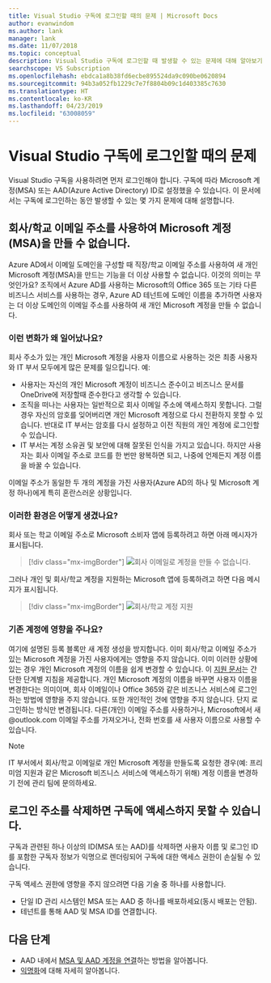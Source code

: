 ```yaml
---
title: Visual Studio 구독에 로그인할 때의 문제 | Microsoft Docs
author: evanwindom
ms.author: lank
manager: lank
ms.date: 11/07/2018
ms.topic: conceptual
description: Visual Studio 구독에 로그인할 때 발생할 수 있는 문제에 대해 알아보기
searchscope: VS Subscription
ms.openlocfilehash: ebdca1a8b38fd6ecbe895524da9c090be0620894
ms.sourcegitcommit: 94b3a052fb1229c7e7f8804b09c1d403385c7630
ms.translationtype: HT
ms.contentlocale: ko-KR
ms.lasthandoff: 04/23/2019
ms.locfileid: "63008059"
---
```

# <a name="issues-signing-in-to-visual-studio-subscriptions"></a>Visual Studio 구독에 로그인할 때의 문제
Visual Studio 구독을 사용하려면 먼저 로그인해야 합니다.  구독에 따라 Microsoft 계정(MSA) 또는 AAD(Azure Active Directory) ID로 설정했을 수 있습니다.  이 문서에서는 구독에 로그인하는 동안 발생할 수 있는 몇 가지 문제에 대해 설명합니다.

## <a name="microsoft-accounts-msa-cannot-be-created-using-workschool-email-addresses"></a>회사/학교 이메일 주소를 사용하여 Microsoft 계정(MSA)을 만들 수 없습니다.

Azure AD에서 이메일 도메인을 구성할 때 직장/학교 이메일 주소를 사용하여 새 개인 Microsoft 계정(MSA)을 만드는 기능을 더 이상 사용할 수 없습니다. 이것의 의미는 무엇인가요? 조직에서 Azure AD를 사용하는 Microsoft의 Office 365 또는 기타 다른 비즈니스 서비스를 사용하는 경우, Azure AD 테넌트에 도메인 이름을 추가하면 사용자는 더 이상 도메인의 이메일 주소를 사용하여 새 개인 Microsoft 계정을 만들 수 없습니다.

### <a name="why-was-this-change-made"></a>이런 변화가 왜 일어났나요?

회사 주소가 있는 개인 Microsoft 계정을 사용자 이름으로 사용하는 것은 최종 사용자와 IT 부서 모두에게 많은 문제를 일으킵니다. 예:
- 사용자는 자신의 개인 Microsoft 계정이 비즈니스 준수이고 비즈니스 문서를 OneDrive에 저장할때 준수한다고 생각할 수 있습니다.
- 조직을 떠나는 사용자는 일반적으로 회사 이메일 주소에 액세스하지 못합니다. 그럴 경우 자신의 암호를 잊어버리면 개인 Microsoft 계정으로 다시 전환하지 못할 수 있습니다. 반대로 IT 부서는 암호를 다시 설정하고 이전 직원의 개인 계정에 로그인할 수 있습니다.
- IT 부서는 계정 소유권 및 보안에 대해 잘못된 인식을 가지고 있습니다. 하지만 사용자는 회사 이메일 주소로 코드를 한 번만 왕복하면 되고, 나중에 언제든지 계정 이름을 바꿀 수 있습니다.

이메일 주소가 동일한 두 개의 계정을 가진 사용자(Azure AD의 하나 및 Microsoft 계정 하나)에게 특히 혼란스러운 상황입니다.

### <a name="what-does-this-experience-look-like"></a>이러한 환경은 어떻게 생겼나요?

회사 또는 학교 이메일 주소로 Microsoft 소비자 앱에 등록하려고 하면 아래 메시자가 표시됩니다.

   > [!div class="mx-imgBorder"]
   > ![회사 이메일로 계정을 만들 수 없습니다.](_img/sign-in-issues/cannot-use-work-email.png)

그러나 개인 및 회사/학교 계정을 지원하는 Microsoft 앱에 등록하려고 하면 다음 메시지가 표시됩니다.

   > [!div class="mx-imgBorder"]
   > ![회사/학교 계정 지원](_img/sign-in-issues/existing-account.png)

### <a name="are-existing-accounts-affected"></a>기존 계정에 영향을 주나요?
여기에 설명된 등록 블록만 새 계정 생성을 방지합니다. 이미 회사/학교 이메일 주소가 있는 Microsoft 계정을 가진 사용자에게는 영향을 주지 않습니다. 이미 이러한 상황에 있는 경우 개인 Microsoft 계정의 이름을 쉽게 변경할 수 있습니다. 이 [지원 문서](http://windows.microsoft.com/en-US/Windows/rename-personal-microsoft-account)는 간단한 단계별 지침을 제공합니다. 개인 Microsoft 계정의 이름을 바꾸면 사용자 이름을 변경한다는 의미이며, 회사 이메일이나 Office 365와 같은 비즈니스 서비스에 로그인하는 방법에 영향을 주지 않습니다. 또한 개인적인 것에 영향을 주지 않습니다. 단지 로그인하는 방식만 변경됩니다. 다른(개인) 이메일 주소를 사용하거나, Microsoft에서 새 @outlook.com 이메일 주소를 가져오거나, 전화 번호를 새 사용자 이름으로 사용할 수 있습니다.

> [!NOTE]
> IT 부서에서 회사/학교 이메일로 개인 Microsoft 계정을 만들도록 요청한 경우(예: 프리미엄 지원과 같은 Microsoft 비즈니스 서비스에 액세스하기 위해) 계정 이름을 변경하기 전에 관리 팀에 문의하세요.

## <a name="deleting-a-sign-in-address-may-prevent-access-to-a-subscription"></a>로그인 주소를 삭제하면 구독에 액세스하지 못할 수 있습니다.

구독과 관련된 하나 이상의 ID(MSA 또는 AAD)를 삭제하면 사용자 이름 및 로그인 ID를 포함한 구독자 정보가 익명으로 렌더링되어 구독에 대한 액세스 권한이 손실될 수 있습니다.

구독 액세스 권한에 영향을 주지 않으려면 다음 기술 중 하나를 사용합니다.
- 단일 ID 관리 시스템인 MSA 또는 AAD 중 하나를 배포하세요(동시 배포는 안됨).
- 테넌트를 통해 AAD 및 MSA ID를 연결합니다.

## <a name="next-steps"></a>다음 단계
- AAD 내에서 [MSA 및 AAD 계정을 연결](/azure/active-directory/b2b/add-users-administrator)하는 방법을 알아봅니다.
- [익명화](anonymization.md)에 대해 자세히 알아봅니다.
